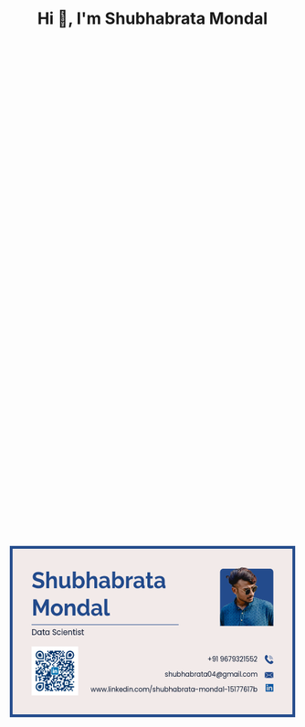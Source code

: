 <h1 align="center">Hi 👋, I'm Shubhabrata Mondal</h1>

<div align="center" style="display: flex; align-items: center; justify-content: center;">
    <!-- Photo Card -->
    <img src="gitcard.png" width="500" height="300" alt="GitCard" style="margin: 0 20px;">

    <!-- Language and Tools Section -->
    <div>
        <h3>Languages and Tools:</h3>
        <p> 
            <a href="https://www.microsoft.com/en-us/sql-server" target="_blank" rel="noreferrer">
                <img src="https://www.svgrepo.com/show/303229/microsoft-sql-server-logo.svg" alt="mssql" width="40" height="40"/>
            </a>
            <a href="https://www.mysql.com/" target="_blank" rel="noreferrer">
                <img src="https://raw.githubusercontent.com/devicons/devicon/master/icons/mysql/mysql-original-wordmark.svg" alt="mysql" width="40" height="40"/>
            </a>
            <a href="https://www.python.org" target="_blank" rel="noreferrer">
                <img src="https://raw.githubusercontent.com/devicons/devicon/master/icons/python/python-original.svg" alt="python" width="40" height="40"/>
            </a>
        </p>
    </div>

    <!-- Connect with Me Section -->
    <div>
        <h3>Connect with me:</h3>
        <p>
            <a href="https://linkedin.com/in/shubhabrata-mondal-15177617b" target="blank">
                <img align="center" src="https://raw.githubusercontent.com/rahuldkjain/github-profile-readme-generator/master/src/images/icons/Social/linked-in-alt.svg" alt="shubhabrata-mondal-15177617b" height="30" width="40" />
            </a>
            <a href="https://instagram.com/mondalshubh" target="blank">
                <img align="center" src="https://raw.githubusercontent.com/rahuldkjain/github-profile-readme-generator/master/src/images/icons/Social/instagram.svg" alt="mondalshubh" height="30" width="40" />
            </a>
        </p>
    </div>
</div>
